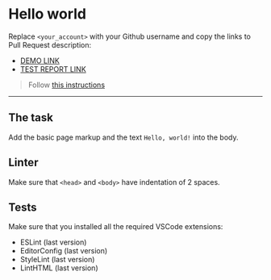 # Hello world

Replace `<your_account>` with your Github username and copy the links to Pull Request description:
- [DEMO LINK](https://BiletskyiVolodymyr.github.io/layout_hello-world/)
- [TEST REPORT LINK](https://BiletskyiVolodymyr.github.io/layout_hello-world/report/html_report/)

> Follow [this instructions](https://mate-academy.github.io/layout_task-guideline/#how-to-solve-the-layout-tasks-on-github)
___

## The task

Add the basic page markup and the text `Hello, world!` into the body.

## Linter

Make sure that `<head>` and `<body>` have indentation of 2 spaces.

## Tests

Make sure that you installed all the required VSCode extensions:

- ESLint (last version)
- EditorConfig (last version)
- StyleLint (last version)
- LintHTML (last version)

